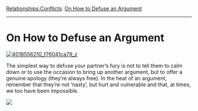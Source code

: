 [Relationships:](https://www.theschooloflife.com/thebookoflife/category/relationships/)[Conflicts](https://www.theschooloflife.com/thebookoflife/category/relationships/conflicts/): [On How to Defuse an Argument](https://www.theschooloflife.com/thebookoflife/on-how-to-defuse-an-argument/)

* * *

# On How to Defuse an Argument

[![4018556210_f76041ca79_z](https://www.theschooloflife.com/thebookoflife/wp-content/uploads/2014/12/4018556210_f76041ca79_z.jpg)](http://www.thebookoflife.org/wp-content/uploads/2014/12/4018556210_f76041ca79_z.jpg)

The simplest way to defuse your partner’s fury&nbsp;is not to tell them to calm down or to use the occasion&nbsp;to bring up another argument, but to offer a genuine apology (they’re always free). In the heat of an argument, remember that they’re not ‘nasty’, but&nbsp;hurt&nbsp;and vulnerable and that, at times, we too have been impossible.

[![](https://img.youtube.com/vi/bjAyarZgtIs/0.jpg)](//www.youtube.com/embed/bjAyarZgtIs '')

